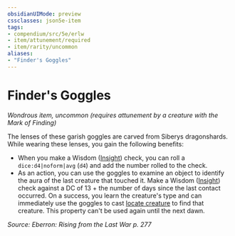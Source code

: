 ```yaml
---
obsidianUIMode: preview
cssclasses: json5e-item
tags:
- compendium/src/5e/erlw
- item/attunement/required
- item/rarity/uncommon
aliases: 
- "Finder's Goggles"
---
```

# Finder's Goggles
*Wondrous item, uncommon (requires attunement by a creature with the Mark of Finding)*  


The lenses of these garish goggles are carved from Siberys dragonshards. While wearing these lenses, you gain the following benefits:

- When you make a Wisdom ([Insight](2-Mechanics/CLI/rules/skills.md#Insight)) check, you can roll a `dice:d4|noform|avg` (`d4`) and add the number rolled to the check.  
- As an action, you can use the goggles to examine an object to identify the aura of the last creature that touched it. Make a Wisdom ([Insight](2-Mechanics/CLI/rules/skills.md#Insight)) check against a DC of 13 + the number of days since the last contact occurred. On a success, you learn the creature's type and can immediately use the goggles to cast [locate creature](2-Mechanics/CLI/spells/locate-creature.md) to find that creature. This property can't be used again until the next dawn.  

*Source: Eberron: Rising from the Last War p. 277*